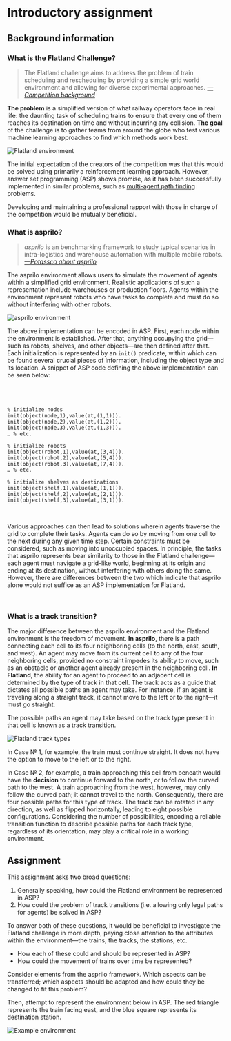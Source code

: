 # Introductory assignment

## Background information

### What is the Flatland Challenge?
> The Flatland challenge aims to address the problem of train scheduling and rescheduling by providing a simple grid world environment and allowing for diverse experimental approaches.
*[—Competition background](https://www.aicrowd.com/challenges/flatland#background)*

**The problem** is a simplified version of what railway operators face in real life: the daunting task of scheduling trains to ensure that every one of them reaches its destination on time and without incurring any collision. **The goal** of the challenge is to gather teams from around the globe who test various machine learning approaches to find which methods work best.

![Flatland environment](https://i.imgur.com/9cNtWjs.gif)

The initial expectation of the creators of the competition was that this would be solved using primarily a reinforcement learning approach.  However, answer set programming (ASP) shows promise, as it has been successfully implemented in similar problems, such as [multi-agent path finding](https://www.researchgate.net/publication/336611576_Multi-Agent_Path_Finding_-_An_Overview) problems.

Developing and maintaining a professional rapport with those in charge of the competition would be mutually beneficial.

### What is asprilo?
> *asprilo* is an benchmarking framework to study typical scenarios in intra-logistics and warehouse automation with multiple mobile robots.
*[—Potassco about asprilo](https://potassco.org/asprilo/)*

The asprilo environment allows users to simulate the movement of agents within a simplified grid environment. Realistic applications of such a representation include warehouses or production floors.  Agents within the environment represent robots who have tasks to complete and must do so without interfering with other robots.

![asprilo environment](https://github.com/potassco/asprilo/blob/master/docs/img/example_inst.png?raw=true)

The above implementation can be encoded in ASP.  First, each node within the environment is established.  After that, anything occupying the grid—such as robots, shelves, and other objects—are then defined after that.  Each initialization is represented by an `init()` predicate, within which can be found several crucial pieces of information, including the object type and its location. A snippet of ASP code defining the above implementation can be seen below:
<br><br><br><br>

```
% initialize nodes
init(object(node,1),value(at,(1,1))).
init(object(node,2),value(at,(1,2))).
init(object(node,3),value(at,(1,3))).
… % etc.

% initialize robots
init(object(robot,1),value(at,(3,4))).
init(object(robot,2),value(at,(5,4))).
init(object(robot,3),value(at,(7,4))).
… % etc.

% initialize shelves as destinations
init(object(shelf,1),value(at,(1,1))).
init(object(shelf,2),value(at,(2,1))).
init(object(shelf,3),value(at,(3,1))).
```
<br>

Various approaches can then lead to solutions wherein agents traverse the grid to complete their tasks. Agents can do so by moving from one cell to the next during any given time step.  Certain constraints must be considered, such as moving into unoccupied spaces.  In principle, the tasks that asprilo represents bear similarity to those in the Flatland challenge—each agent must navigate a grid-like world, beginning at its origin and ending at its destination, without interfering with others doing the same.  However, there are differences between the two which indicate that asprilo alone would not suffice as an ASP implementation for Flatland. 

<br>

### What is a track transition?
The major difference between the asprilo environment and the Flatland environment is the freedom of movement.  **In asprilo**, there is a path connecting each cell to its four neighboring cells (to the north, east, south, and west).  An agent may move from its current cell to any of the four neighboring cells, provided no constraint impedes its ability to move, such as an obstacle or another agent already present in the neighboring cell.  **In Flatland**, the ability for an agent to proceed to an adjacent cell is determined by the type of track in that cell.  The track acts as a guide that dictates all possible paths an agent may take.  For instance, if an agent is traveling along a straight track, it cannot move to the left or to the right—it must go straight.

The possible paths an agent may take based on the track type present in that cell is known as a track transition.

![Flatland track types](https://camo.githubusercontent.com/9a4200265928e1ead1207b75b1da1beb108b5a5da23578055842b9261e48076c/68747470733a2f2f692e696d6775722e636f6d2f513732744149382e706e67)

In Case № 1, for example, the train must continue straight.  It does not have the option to move to the left or to the right.

In Case № 2, for example, a train approaching this cell from beneath would have the **decision** to continue forward to the north, or to follow the curved path to the west.  A train approaching from the west, however, may only follow the curved path; it cannot travel to the north.  Consequently, there are four possible paths for this type of track.  The track can be rotated in any direction, as well as flipped horizontally, leading to eight possible configurations.  Considering the number of possibilities, encoding a reliable transition function to describe possible paths for each track type, regardless of its orientation, may play a critical role in a working environment.

## Assignment
This assignment asks two broad questions:
1. Generally speaking, how could the Flatland environment be represented in ASP?
2. How could the problem of track transitions (i.e. allowing only legal paths for agents) be solved in ASP?

To answer both of these questions, it would be beneficial to investigate the Flatland challenge in more depth, paying close attention to the attributes within the environment—the trains, the tracks, the stations, etc.
* How each of these could and should be represented in ASP?
* How could the movement of trains over time be represented?

Consider elements from the asprilo framework.  Which aspects can be transferred; which aspects should be adapted and how could they be changed to fit this problem?

Then, attempt to represent the environment below in ASP.  The red triangle represents the train facing east, and the blue square represents its destination station.

![Example environment](https://github.com/krr-up/flatland/blob/murphy_dev/admin/Example%20environment.png?raw=true)
